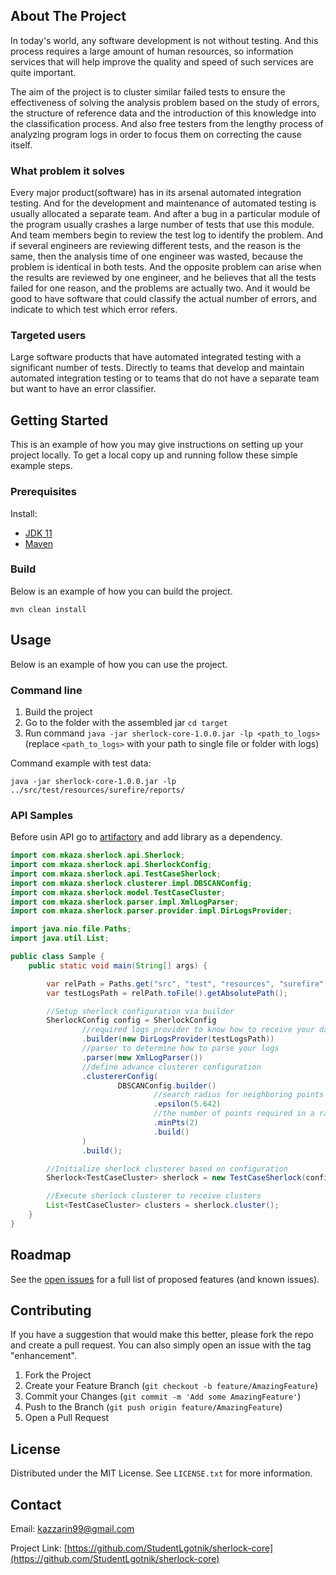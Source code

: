 <!-- ABOUT THE PROJECT -->
## About The Project
In today's world, any software development is not without testing. 
And this process requires a large amount of human resources, 
so information services that will help improve the quality and speed of such services are quite important.

The aim of the project is to cluster similar failed tests to ensure the effectiveness of solving the analysis problem based on the study of errors, 
the structure of reference data and the introduction of this knowledge into the classification process. 
And also free testers from the lengthy process of analyzing program logs in order to focus them on correcting the cause itself.

### What problem it solves
Every major product(software) has in its arsenal automated integration testing. 
And for the development and maintenance of automated testing is usually allocated a separate team. 
And after a bug in a particular module of the program usually crashes a large number of tests that use this module. 
And team members begin to review the test log to identify the problem. 
And if several engineers are reviewing different tests, and the reason is the same, 
then the analysis time of one engineer was wasted, because the problem is identical in both tests. 
And the opposite problem can arise when the results are reviewed by one engineer, 
and he believes that all the tests failed for one reason, and the problems are actually two. 
And it would be good to have software that could classify the actual number of errors, and indicate to which test which error refers.

### Targeted users
Large software products that have automated integrated testing with a significant number of tests. 
Directly to teams that develop and maintain automated integration testing or to teams that do not have a separate team but want to have an error classifier.


<!-- GETTING STARTED -->
## Getting Started

This is an example of how you may give instructions on setting up your project locally.
To get a local copy up and running follow these simple example steps.

### Prerequisites
Install:
* [JDK 11](https://www.oracle.com/java/technologies/javase/jdk11-archive-downloads.html)
* [Maven](https://maven.apache.org/install.html)

### Build

Below is an example of how you can build the project.

```shell
mvn clean install
```


<!-- USAGE EXAMPLES -->
## Usage

Below is an example of how you can use the project.

### Command line

1. Build the project
2. Go to the folder with the assembled jar `cd target`
3. Run command `java -jar sherlock-core-1.0.0.jar -lp <path_to_logs>`(replace `<path_to_logs>` with your path to single file or folder with logs)

Command example with test data: 

`java -jar sherlock-core-1.0.0.jar -lp ../src/test/resources/surefire/reports/` 

### API Samples

Before usin API go to [artifactory](https://mkaza.jfrog.io/ui/repos/tree/General/sherlock%2Fcom%2Fmkaza%2Fsherlock%2Fsherlock-core%2F1.0.0%2Fsherlock-core-1.0.0.jar)
and add library as a dependency.

```java
import com.mkaza.sherlock.api.Sherlock;
import com.mkaza.sherlock.api.SherlockConfig;
import com.mkaza.sherlock.api.TestCaseSherlock;
import com.mkaza.sherlock.clusterer.impl.DBSCANConfig;
import com.mkaza.sherlock.model.TestCaseCluster;
import com.mkaza.sherlock.parser.impl.XmlLogParser;
import com.mkaza.sherlock.parser.provider.impl.DirLogsProvider;

import java.nio.file.Paths;
import java.util.List;

public class Sample {
    public static void main(String[] args) {

        var relPath = Paths.get("src", "test", "resources", "surefire", "reports");
        var testLogsPath = relPath.toFile().getAbsolutePath();

        //Setup sherlock configuration via builder
        SherlockConfig config = SherlockConfig
                //required logs provider to know how to receive your data or use default one(FileLogsProvider or DirLogsProvider)
                .builder(new DirLogsProvider(testLogsPath))
                //parser to determine how to parse your logs
                .parser(new XmlLogParser())
                //define advance clusterer configuration
                .clustererConfig(
                        DBSCANConfig.builder()
                                //search radius for neighboring points during clustering
                                .epsilon(5.642)
                                //the number of points required in a radius(epsilon) to assign a point to a cluster
                                .minPts(2)
                                .build()
                )
                .build();

        //Initialize sherlock clusterer based on configuration
        Sherlock<TestCaseCluster> sherlock = new TestCaseSherlock(config);

        //Execute sherlock clusterer to receive clusters
        List<TestCaseCluster> clusters = sherlock.cluster();
    }
}
```

<!-- ROADMAP -->
## Roadmap

See the [open issues](https://github.com/StudentLgotnik/sherlock-core/issues) for a full list of proposed features (and known issues). 

<!-- CONTRIBUTING -->
## Contributing

If you have a suggestion that would make this better, please fork the repo and create a pull request. You can also simply open an issue with the tag "enhancement".

1. Fork the Project
2. Create your Feature Branch (`git checkout -b feature/AmazingFeature`)
3. Commit your Changes (`git commit -m 'Add some AmazingFeature'`)
4. Push to the Branch (`git push origin feature/AmazingFeature`)
5. Open a Pull Request


<!-- LICENSE -->
## License

Distributed under the MIT License. See `LICENSE.txt` for more information.


<!-- CONTACT -->
## Contact

Email: kazzarin99@gmail.com

Project Link: [https://github.com/StudentLgotnik/sherlock-core](https://github.com/StudentLgotnik/sherlock-core)
